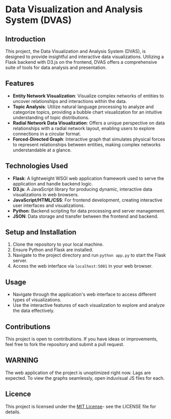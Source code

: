 # Data Visualization and Analysis System (DVAS)

## Introduction
This project, the Data Visualization and Analysis System (DVAS), is designed to provide insightful and interactive data visualizations. Utilizing a Flask backend with D3.js on the frontend, DVAS offers a comprehensive suite of tools for data analysis and presentation.

## Features
- **Entity Network Visualization**: Visualize complex networks of entities to uncover relationships and interactions within the data.
- **Topic Analysis**: Utilize natural language processing to analyze and categorize topics, providing a bubble chart visualization for an intuitive understanding of topic distributions.
- **Radial Network Data Visualization**: Offers a unique perspective on data relationships with a radial network layout, enabling users to explore connections in a circular format.
- **Forced-Directed Graph**: Interactive graph that simulates physical forces to represent relationships between entities, making complex networks understandable at a glance.

## Technologies Used
- **Flask**: A lightweight WSGI web application framework used to serve the application and handle backend logic.
- **D3.js**: A JavaScript library for producing dynamic, interactive data visualizations in web browsers.
- **JavaScript/HTML/CSS**: For frontend development, creating interactive user interfaces and visualizations.
- **Python**: Backend scripting for data processing and server management.
- **JSON**: Data storage and transfer between the frontend and backend.

## Setup and Installation
1. Clone the repository to your local machine.
2. Ensure Python and Flask are installed.
3. Navigate to the project directory and run `python app.py` to start the Flask server.
4. Access the web interface via `localhost:5001` in your web browser.

## Usage
- Navigate through the application's web interface to access different types of visualizations.
- Use the interactive features of each visualization to explore and analyze the data effectively.

## Contributions
This project is open to contributions. If you have ideas or improvements, feel free to fork the repository and submit a pull request.

## WARNING
The web application of the project is unoptimized right now. Lags are expected. To view the graphs seamlessly, open induvisual JS files for each. 

## Licence 
This project is licensed under the [MIT License](https://opensource.org/license/MIT)- see the LICENSE file for details.
